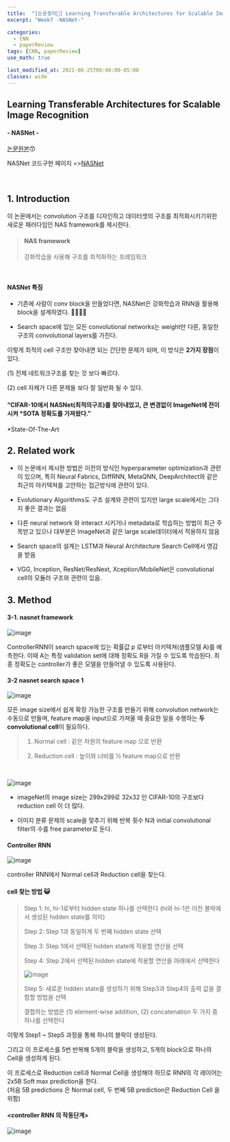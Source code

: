 ```yaml
---
title:  "[논문정리📃] Learning Transferable Architectures for Scalable Image Recognition"
excerpt: "Week7 -NASNet-"

categories:
  - CNN
  - paperReview
tags: [CNN, paperReview]
use_math: true

last_modified_at: 2021-08-25T08:06:00-05:00
classes: wide
---
```


## Learning Transferable Architectures for Scalable Image Recognition
#### - NASNet - 

[논문원본](https://arxiv.org/pdf/1707.07012.pdf)😙

NASNet 코드구현 페이지 =>[NASNet](   )

<br>

## 1. Introduction

이 논문에서는 convolution 구조를 디자인하고 데이터셋의 구조를 최적화시키기위한 새로운 패러다임인 NAS framework를 제시한다. 

> #### NAS framework
> 
> 강화학습을 사용해 구조를 최적화하는 프레임워크

<br>

#### NASNet 특징

- 기존에 사람이 conv block을 만들었다면, NASNet은 강화학습과 RNN을 활용해 block을 설계하였다. 🙌🏻🙌🏻 

- Search space에 있는 모든 convolutional networks는 weight만 다른, 동일한 구조의 convolutional layers를 가진다.

이렇게 최적의 cell 구조만 찾아내면 되는 간단한 문제가 되며, 이 방식은 **2가지 장점**이 있다.

(1) 전체 네트워크구조를 찾는 것 보다 빠르다.

(2) cell 자체가 다른 문제들 보다 잘 일반화 될 수 있다.


#### “CIFAR-10에서 NASNet(최적의구조)를 찾아내었고, 큰 변경없이 ImageNet에 전이시켜 *SOTA 정확도를 가져왔다.”

*State-Of-The-Art


## 2. Related work

- 이 논문에서 제시한 방법은 이전의 방식인 hyperparameter optimization과 관련이 있으며, 특히 Neural Fabrics, DiffRNN, MetaQNN, DeepArchitect와 같은 최근의 아키텍쳐를 고안하는 접근방식에 관련이 있다.

- Evolutionary Algorithms도 구조 설계와 관련이 있지만 large scale에서는 그다지 좋은 결과는 없음

- 다른 neural network 와 interact 시키거나 metadata로 학습하는 방법이 최근 주목받고 있으나 대부분은 ImageNet과 같은 large scale데이터에서 적용하지 않음

- Search space의 설계는 LSTM과 Neural Architecture Search Cell에서 영감을 받음

- VGG, Inception, ResNet/ResNext, Xception/MobileNet은 convolutional cell의 모듈러 구조와 관련이 있음.

## 3. Method

#### 3-1. nasnet framework

![image](https://user-images.githubusercontent.com/53431568/130793437-1c1c3fa9-47b8-4946-a60b-cbee16d80199.png)

ControllerRNN이 search space에 있는 확률값 p 로부터 아키텍쳐(샘플모델 A)를 예측한다. 이때 A는 특정 validation set에 대해 정확도 R을 가질 수 있도록 학습된다. 최종 정확도는 controller가 좋은 모델을 만들어낼 수 있도록 사용된다.


#### 3-2 nasnet search space 1

![image](https://user-images.githubusercontent.com/53431568/130793639-945881ee-b267-49b3-8f7b-d20cceeba764.png)

모든  image size에서 쉽게 확장 가능한 구조를 만들기 위해 convolution network는 수동으로 만들며, feature map을 input으로 가져올 때 중요한 일을 수행하는 **두 convolutional cell**이 필요하다.

> 1) Normal cell : 같은 차원의 feature map 으로 반환
> 
> 2) Reduction cell : 높이와 너비를 ½ feature map으로 반환

<br>

![image](https://user-images.githubusercontent.com/53431568/130793650-2ab6f0f4-4347-42eb-bca6-9697be82e40e.png)

- imageNet의 image size는 299x299로 32x32 인 CIFAR-10의 구조보다 reduction cell 이 더 많다.

- 이미지 분류 문제의 scale을 맞추기 위해 반복 횟수 N과 initial convolutional filter의 수를 free parameter로 둔다.



#### Controller RNN

![image](https://user-images.githubusercontent.com/53431568/130793715-c4ab26ab-3681-4c2f-8414-e497b776f26f.png)

controller RNN에서 Normal cell과 Reduction cell을 찾는다.
 
#### cell 찾는 방법 😺
 
> Step 1: hi, hi-1로부터 hidden state 하나를 선택한다 (hi와 hi-1은 이전 블락에서 생성된 hidden state를 의미)
> 
> Step 2: Step 1과 동일하게 두 번째 hidden state 선택
> 
> Step 3: Step 1에서 선택된 hidden state에 적용할 연산을 선택
> 
> Step 4: Step 2에서 선택된 hidden state에 적용할 연산을 아래에서 선택한다 
> 
> ![image](https://user-images.githubusercontent.com/53431568/130793765-ef28cd8c-160b-41cb-8d3c-5b804e551081.png)
> 
> Step 5: 새로운 hidden state를 생성하기 위해 Step3과 Step4의 출력 값을 결합할 방법을 선택
> 
> 결합하는 방법은 (1) element-wise addition, (2) concatenation 두 가지 중 하나를 선택한다
 
 
이렇게 Step1 ~ Step5 과정을 통해 하나의 블락이 생성된다. 

그리고 이 프로세스를 5번 반복해 5개의 블락을 생성하고, 5개의 block으로 하나의 Cell을 생성하게 된다.

이 프로세스로 Reduction cell과 Normal Cell을 생성해야 하므로 RNN의 각 레이어는 2x5B Soft max prediction을 한다.  
(처음 5B predictions 은 Normal cell, 두 번째 5B prediction은 Reduction Cell 을 위함)


#### <controller RNN 의 작동단계>

![image](https://user-images.githubusercontent.com/53431568/130793856-5e511c2e-fdd4-4482-b85b-21e1ebe9041d.png)



 
